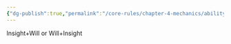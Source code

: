 ```yaml
---
{"dg-publish":true,"permalink":"/core-rules/chapter-4-mechanics/ability-check-combinations/insight-will/"}
---
```


Insight+Will or Will+Insight